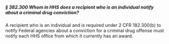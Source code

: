##### § 382.300 Whom in HHS does a recipient who is an individual notify about a criminal drug conviction? #####

A recipient who is an individual and is required under 2 CFR 182.300(b) to notify Federal agencies about a conviction for a criminal drug offense must notify each HHS office from which it currently has an award.